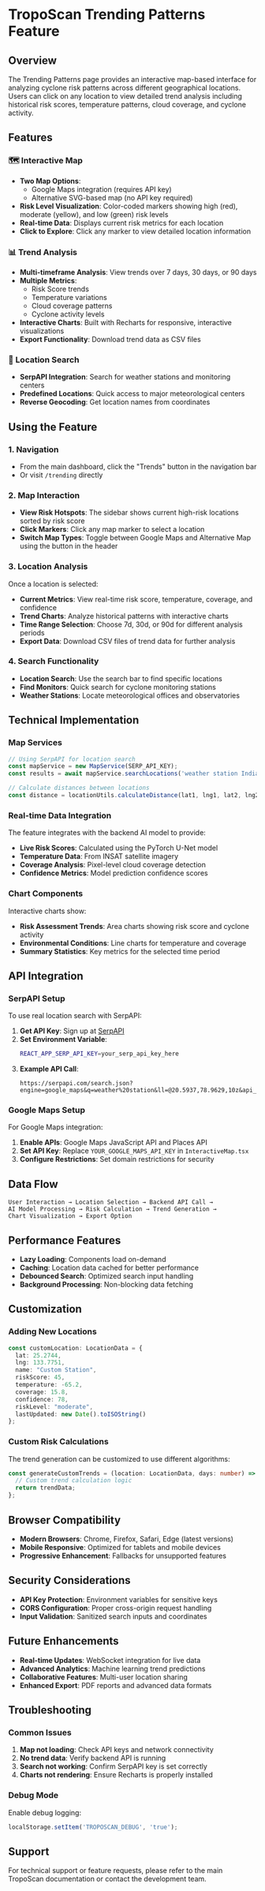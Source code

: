 # TropoScan Trending Patterns Feature

## Overview
The Trending Patterns page provides an interactive map-based interface for analyzing cyclone risk patterns across different geographical locations. Users can click on any location to view detailed trend analysis including historical risk scores, temperature patterns, cloud coverage, and cyclone activity.

## Features

### 🗺️ Interactive Map
- **Two Map Options**: 
  - Google Maps integration (requires API key)
  - Alternative SVG-based map (no API key required)
- **Risk Level Visualization**: Color-coded markers showing high (red), moderate (yellow), and low (green) risk levels
- **Real-time Data**: Displays current risk metrics for each location
- **Click to Explore**: Click any marker to view detailed location information

### 📊 Trend Analysis
- **Multi-timeframe Analysis**: View trends over 7 days, 30 days, or 90 days
- **Multiple Metrics**: 
  - Risk Score trends
  - Temperature variations
  - Cloud coverage patterns
  - Cyclone activity levels
- **Interactive Charts**: Built with Recharts for responsive, interactive visualizations
- **Export Functionality**: Download trend data as CSV files

### 📍 Location Search
- **SerpAPI Integration**: Search for weather stations and monitoring centers
- **Predefined Locations**: Quick access to major meteorological centers
- **Reverse Geocoding**: Get location names from coordinates

## Using the Feature

### 1. Navigation
- From the main dashboard, click the "Trends" button in the navigation bar
- Or visit `/trending` directly

### 2. Map Interaction
- **View Risk Hotspots**: The sidebar shows current high-risk locations sorted by risk score
- **Click Markers**: Click any map marker to select a location
- **Switch Map Types**: Toggle between Google Maps and Alternative Map using the button in the header

### 3. Location Analysis
Once a location is selected:
- **Current Metrics**: View real-time risk score, temperature, coverage, and confidence
- **Trend Charts**: Analyze historical patterns with interactive charts
- **Time Range Selection**: Choose 7d, 30d, or 90d for different analysis periods
- **Export Data**: Download CSV files of trend data for further analysis

### 4. Search Functionality
- **Location Search**: Use the search bar to find specific locations
- **Find Monitors**: Quick search for cyclone monitoring stations
- **Weather Stations**: Locate meteorological offices and observatories

## Technical Implementation

### Map Services
```typescript
// Using SerpAPI for location search
const mapService = new MapService(SERP_API_KEY);
const results = await mapService.searchLocations('weather station India');

// Calculate distances between locations
const distance = locationUtils.calculateDistance(lat1, lng1, lat2, lng2);
```

### Real-time Data Integration
The feature integrates with the backend AI model to provide:
- **Live Risk Scores**: Calculated using the PyTorch U-Net model
- **Temperature Data**: From INSAT satellite imagery
- **Coverage Analysis**: Pixel-level cloud coverage detection
- **Confidence Metrics**: Model prediction confidence scores

### Chart Components
Interactive charts show:
- **Risk Assessment Trends**: Area charts showing risk score and cyclone activity
- **Environmental Conditions**: Line charts for temperature and coverage
- **Summary Statistics**: Key metrics for the selected time period

## API Integration

### SerpAPI Setup
To use real location search with SerpAPI:

1. **Get API Key**: Sign up at [SerpAPI](https://serpapi.com)
2. **Set Environment Variable**: 
   ```bash
   REACT_APP_SERP_API_KEY=your_serp_api_key_here
   ```
3. **Example API Call**:
   ```
   https://serpapi.com/search.json?engine=google_maps&q=weather%20station&ll=@20.5937,78.9629,10z&api_key=YOUR_KEY
   ```

### Google Maps Setup
For Google Maps integration:

1. **Enable APIs**: Google Maps JavaScript API and Places API
2. **Set API Key**: Replace `YOUR_GOOGLE_MAPS_API_KEY` in `InteractiveMap.tsx`
3. **Configure Restrictions**: Set domain restrictions for security

## Data Flow

```
User Interaction → Location Selection → Backend API Call → 
AI Model Processing → Risk Calculation → Trend Generation → 
Chart Visualization → Export Option
```

## Performance Features

- **Lazy Loading**: Components load on-demand
- **Caching**: Location data cached for better performance
- **Debounced Search**: Optimized search input handling
- **Background Processing**: Non-blocking data fetching

## Customization

### Adding New Locations
```typescript
const customLocation: LocationData = {
  lat: 25.2744,
  lng: 133.7751,
  name: "Custom Station",
  riskScore: 45,
  temperature: -65.2,
  coverage: 15.8,
  confidence: 78,
  riskLevel: "moderate",
  lastUpdated: new Date().toISOString()
};
```

### Custom Risk Calculations
The trend generation can be customized to use different algorithms:
```typescript
const generateCustomTrends = (location: LocationData, days: number) => {
  // Custom trend calculation logic
  return trendData;
};
```

## Browser Compatibility
- **Modern Browsers**: Chrome, Firefox, Safari, Edge (latest versions)
- **Mobile Responsive**: Optimized for tablets and mobile devices
- **Progressive Enhancement**: Fallbacks for unsupported features

## Security Considerations
- **API Key Protection**: Environment variables for sensitive keys
- **CORS Configuration**: Proper cross-origin request handling
- **Input Validation**: Sanitized search inputs and coordinates

## Future Enhancements
- **Real-time Updates**: WebSocket integration for live data
- **Advanced Analytics**: Machine learning trend predictions
- **Collaborative Features**: Multi-user location sharing
- **Enhanced Export**: PDF reports and advanced data formats

## Troubleshooting

### Common Issues
1. **Map not loading**: Check API keys and network connectivity
2. **No trend data**: Verify backend API is running
3. **Search not working**: Confirm SerpAPI key is set correctly
4. **Charts not rendering**: Ensure Recharts is properly installed

### Debug Mode
Enable debug logging:
```typescript
localStorage.setItem('TROPOSCAN_DEBUG', 'true');
```

## Support
For technical support or feature requests, please refer to the main TropoScan documentation or contact the development team.
